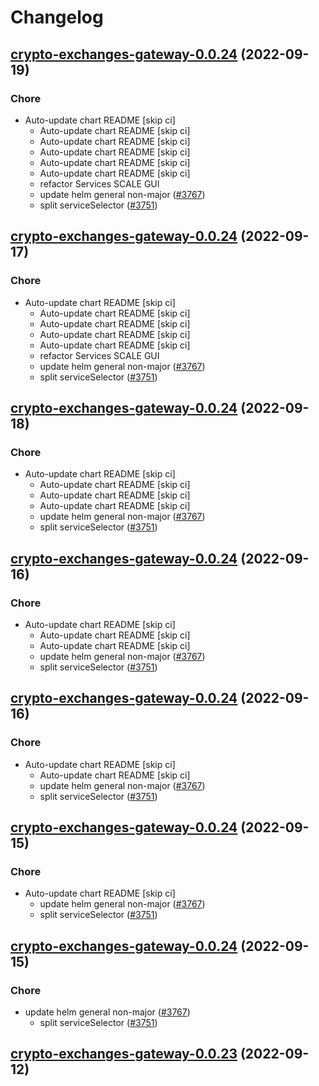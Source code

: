 # Changelog



## [crypto-exchanges-gateway-0.0.24](https://github.com/truecharts/charts/compare/crypto-exchanges-gateway-0.0.23...crypto-exchanges-gateway-0.0.24) (2022-09-19)

### Chore

- Auto-update chart README [skip ci]
  - Auto-update chart README [skip ci]
  - Auto-update chart README [skip ci]
  - Auto-update chart README [skip ci]
  - Auto-update chart README [skip ci]
  - Auto-update chart README [skip ci]
  - refactor Services SCALE GUI
  - update helm general non-major ([#3767](https://github.com/truecharts/charts/issues/3767))
  - split serviceSelector ([#3751](https://github.com/truecharts/charts/issues/3751))




## [crypto-exchanges-gateway-0.0.24](https://github.com/truecharts/charts/compare/crypto-exchanges-gateway-0.0.23...crypto-exchanges-gateway-0.0.24) (2022-09-17)

### Chore

- Auto-update chart README [skip ci]
  - Auto-update chart README [skip ci]
  - Auto-update chart README [skip ci]
  - Auto-update chart README [skip ci]
  - Auto-update chart README [skip ci]
  - refactor Services SCALE GUI
  - update helm general non-major ([#3767](https://github.com/truecharts/charts/issues/3767))
  - split serviceSelector ([#3751](https://github.com/truecharts/charts/issues/3751))




## [crypto-exchanges-gateway-0.0.24](https://github.com/truecharts/charts/compare/crypto-exchanges-gateway-0.0.23...crypto-exchanges-gateway-0.0.24) (2022-09-18)

### Chore

- Auto-update chart README [skip ci]
  - Auto-update chart README [skip ci]
  - Auto-update chart README [skip ci]
  - Auto-update chart README [skip ci]
  - update helm general non-major ([#3767](https://github.com/truecharts/charts/issues/3767))
  - split serviceSelector ([#3751](https://github.com/truecharts/charts/issues/3751))




## [crypto-exchanges-gateway-0.0.24](https://github.com/truecharts/charts/compare/crypto-exchanges-gateway-0.0.23...crypto-exchanges-gateway-0.0.24) (2022-09-16)

### Chore

- Auto-update chart README [skip ci]
  - Auto-update chart README [skip ci]
  - Auto-update chart README [skip ci]
  - update helm general non-major ([#3767](https://github.com/truecharts/charts/issues/3767))
  - split serviceSelector ([#3751](https://github.com/truecharts/charts/issues/3751))




## [crypto-exchanges-gateway-0.0.24](https://github.com/truecharts/charts/compare/crypto-exchanges-gateway-0.0.23...crypto-exchanges-gateway-0.0.24) (2022-09-16)

### Chore

- Auto-update chart README [skip ci]
  - Auto-update chart README [skip ci]
  - update helm general non-major ([#3767](https://github.com/truecharts/charts/issues/3767))
  - split serviceSelector ([#3751](https://github.com/truecharts/charts/issues/3751))




## [crypto-exchanges-gateway-0.0.24](https://github.com/truecharts/charts/compare/crypto-exchanges-gateway-0.0.23...crypto-exchanges-gateway-0.0.24) (2022-09-15)

### Chore

- Auto-update chart README [skip ci]
  - update helm general non-major ([#3767](https://github.com/truecharts/charts/issues/3767))
  - split serviceSelector ([#3751](https://github.com/truecharts/charts/issues/3751))




## [crypto-exchanges-gateway-0.0.24](https://github.com/truecharts/charts/compare/crypto-exchanges-gateway-0.0.23...crypto-exchanges-gateway-0.0.24) (2022-09-15)

### Chore

- update helm general non-major ([#3767](https://github.com/truecharts/charts/issues/3767))
  - split serviceSelector ([#3751](https://github.com/truecharts/charts/issues/3751))




## [crypto-exchanges-gateway-0.0.23](https://github.com/truecharts/charts/compare/crypto-exchanges-gateway-0.0.22...crypto-exchanges-gateway-0.0.23) (2022-09-12)

